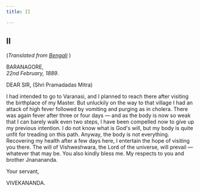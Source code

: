 ```yaml
---
title: II

---
```





  

  


## II

(*Translated from [Bengali](b6007e8002.pdf)* )

BARANAGORE,  
*22nd February, 1889*.

DEAR SIR, (Shri Pramadadas Mitra)

I had intended to go to Varanasi, and I planned to reach there after
visiting the birthplace of my Master. But unluckily on the way to that
village I had an attack of high fever followed by vomiting and purging
as in cholera. There was again fever after three or four days — and as
the body is now so weak that I can barely walk even two steps, I have
been compelled now to give up my previous intention. I do not know what
is God's will, but my body is quite unfit for treading on this path.
Anyway, the body is not everything. Recovering my health after a few
days here, I entertain the hope of visiting you there. The will of
Vishweshwara, the Lord of the universe, will prevail — whatever that may
be. You also kindly bless me. My respects to you and brother
Jnanananda. 

Your servant,

VIVEKANANDA.


